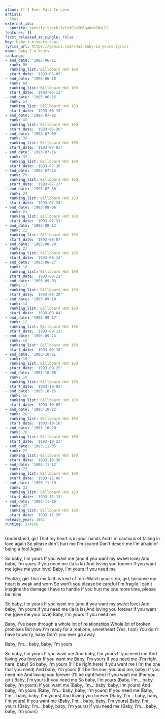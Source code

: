 ```yaml
---
album: If I Ever Fall In Love
artists:
- Shai
external_ids:
  spotify: spotify:track:3xSu3S8v206qwhob9N2LGJ
features: []
first_released_as_single: false
key: baby-i-m-yours-shai
lyrics_url: https://genius.com/Shai-baby-im-yours-lyrics
name: Baby I'm Yours
rankings:
- end_date: '1993-06-11'
  rank: 96
  ranking_list: Billboard Hot 100
  start_date: '1993-06-05'
- end_date: '1993-06-18'
  rank: 68
  ranking_list: Billboard Hot 100
  start_date: '1993-06-12'
- end_date: '1993-06-25'
  rank: 54
  ranking_list: Billboard Hot 100
  start_date: '1993-06-19'
- end_date: '1993-07-02'
  rank: 47
  ranking_list: Billboard Hot 100
  start_date: '1993-06-26'
- end_date: '1993-07-09'
  rank: 39
  ranking_list: Billboard Hot 100
  start_date: '1993-07-03'
- end_date: '1993-07-16'
  rank: 32
  ranking_list: Billboard Hot 100
  start_date: '1993-07-10'
- end_date: '1993-07-23'
  rank: 29
  ranking_list: Billboard Hot 100
  start_date: '1993-07-17'
- end_date: '1993-07-30'
  rank: 24
  ranking_list: Billboard Hot 100
  start_date: '1993-07-24'
- end_date: '1993-08-06'
  rank: 21
  ranking_list: Billboard Hot 100
  start_date: '1993-07-31'
- end_date: '1993-08-13'
  rank: 22
  ranking_list: Billboard Hot 100
  start_date: '1993-08-07'
- end_date: '1993-08-20'
  rank: 22
  ranking_list: Billboard Hot 100
  start_date: '1993-08-14'
- end_date: '1993-08-27'
  rank: 18
  ranking_list: Billboard Hot 100
  start_date: '1993-08-21'
- end_date: '1993-09-03'
  rank: 17
  ranking_list: Billboard Hot 100
  start_date: '1993-08-28'
- end_date: '1993-09-10'
  rank: 14
  ranking_list: Billboard Hot 100
  start_date: '1993-09-04'
- end_date: '1993-09-17'
  rank: 12
  ranking_list: Billboard Hot 100
  start_date: '1993-09-11'
- end_date: '1993-09-24'
  rank: 10
  ranking_list: Billboard Hot 100
  start_date: '1993-09-18'
- end_date: '1993-10-01'
  rank: 10
  ranking_list: Billboard Hot 100
  start_date: '1993-09-25'
- end_date: '1993-10-08'
  rank: 10
  ranking_list: Billboard Hot 100
  start_date: '1993-10-02'
- end_date: '1993-10-15'
  rank: 16
  ranking_list: Billboard Hot 100
  start_date: '1993-10-09'
- end_date: '1993-10-22'
  rank: 20
  ranking_list: Billboard Hot 100
  start_date: '1993-10-16'
- end_date: '1993-10-29'
  rank: 20
  ranking_list: Billboard Hot 100
  start_date: '1993-10-23'
- end_date: '1993-11-05'
  rank: 22
  ranking_list: Billboard Hot 100
  start_date: '1993-10-30'
- end_date: '1993-11-12'
  rank: 25
  ranking_list: Billboard Hot 100
  start_date: '1993-11-06'
- end_date: '1993-11-19'
  rank: 33
  ranking_list: Billboard Hot 100
  start_date: '1993-11-13'
- end_date: '1993-11-26'
  rank: 47
  ranking_list: Billboard Hot 100
  start_date: '1993-11-20'
release_year: 1992
runtime: 274666
---
```

Understand, girl
That my heart is in your hands
And I'm cautious of falling in love again
So please don't hurt me
I'm scared
Don't desert me
I'm afraid of being a fool
Again


So baby, I'm yours
If you want me (and if you want my sweet love)
And baby, I'm yours
If you need me (la la la)
And loving you forever
If you want me (give me your love)
Baby, I'm yours
If you need me


Realize, girl
That my faith is kind of torn
Watch your step, girl, because my heart is weak and worn
So won't you please be careful
I'm fragile
I can't imagine the damage
I have to handle
If you hurt me one more time, please be mine


So baby, I'm yours
If you want me (and if you want my sweet love)
And baby, I'm yours
If you need me (la la la)
And loving you forever
If you want me (give me your love)
Baby, I'm yours
If you need me


Baby, I've been through a whole lot of relationships
Whole lot of broken promises
But now I'm ready for a real one, sweetheart
(Yes, I am)
You don't have to worry, baby
Don't you ever go away


Baby, I'm... baby, baby, I'm yours


So baby, I'm yours
If you want me
And baby, I'm yours
If you need me
And loving you forever
If you want me
Baby, I'm yours
If you need me (I'm right here, baby)
So baby, I'm yours (I'll be right here)
If you want me (I'm the one that you need)
And baby, I'm yours (I'll be the one, you and me, baby)
If you need me
And loving you forever (I'll be right here)
If you want me (For you, girl)
Baby, I'm yours
If you need me
So baby, I'm yours (Baby, I'm... baby, baby, I'm yours)
If you want me (Baby, I'm... baby, baby, I'm yours)
And baby, I'm yours (Baby, I'm... baby, baby, I'm yours)
If you need me (Baby, I'm... baby, baby, I'm yours)
And loving you forever (Baby, I'm... baby, baby, I'm yours)
If you want me (Baby, I'm... baby, baby, I'm yours)
Baby, I'm yours (Baby, I'm... baby, baby, I'm yours)
If you need me (Baby, I'm... baby, baby, I'm yours)
